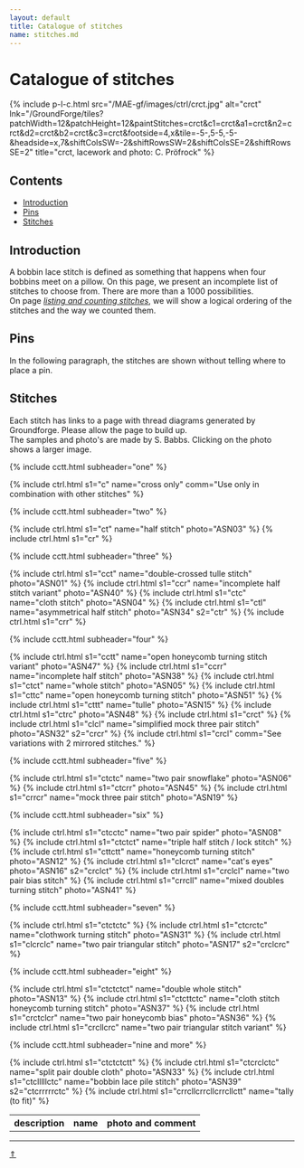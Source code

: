 ```yaml
---
layout: default
title: Catalogue of stitches
name: stitches.md
---
```


# Catalogue of stitches

{% include p-l-c.html
  src="/MAE-gf/images/ctrl/crct.jpg"
  alt="crct"
  lnk="/GroundForge/tiles?patchWidth=12&patchHeight=12&paintStitches=crct&c1=crct&a1=crct&n2=crct&d2=crct&b2=crct&c3=crct&footside=4,x&tile=-5-,5-5,-5-&headside=x,7&shiftColsSW=-2&shiftRowsSW=2&shiftColsSE=2&shiftRowsSE=2"
  title="crct, lacework and photo: C. Pröfrock"
%}  

## Contents

* [Introduction](#introduction)
* [Pins](#pins)
* [Stitches](#stitches)

## Introduction

A bobbin lace stitch is defined as something that happens when four bobbins meet on a pillow. On this page, we present an incomplete list of stitches to choose from. There are more than a 1000 possibilities.     
On page [_listing and counting stitches_][page-counting], we will show a logical ordering of the stitches and the way we counted them.     

[page-counting]: ../docs/counting

## Pins

In the following paragraph, the stitches are shown without telling where to place a pin.    

## Stitches

Each stitch has links to a page with thread diagrams generated by Groundforge. Please allow the page to build up.        
The samples and photo's are made by S. Babbs. Clicking on the photo shows a larger image.       

<table class="cctt">
  <tr>
    <th><strong>description</strong></th>
    <th><strong>name</strong></th>
    <th><strong>photo and comment</strong></th>
  </tr>
  
  {% include cctt.html subheader="one" %}
  
  {% include ctrl.html s1="c" name="cross only" comm="Use only in combination with other stitches" %} 

  {% include cctt.html subheader="two" %}

  {% include ctrl.html s1="ct" name="half stitch" photo="ASN03" %} 
  {% include ctrl.html s1="cr" %}

  {% include cctt.html subheader="three" %}
  
  {% include ctrl.html s1="cct" name="double-crossed tulle stitch" photo="ASN01" %}
  {% include ctrl.html s1="ccr" name="incomplete half stitch variant" photo="ASN40" %}
  {% include ctrl.html s1="ctc" name="cloth stitch" photo="ASN04" %}
  {% include ctrl.html s1="ctl" name="asymmetrical half stitch" photo="ASN34" s2="ctr" %}
  {% include ctrl.html s1="crr" %}
  
  {% include cctt.html subheader="four" %}
  
  {% include ctrl.html s1="cctt" name="open honeycomb turning stitch variant" photo="ASN47" %}
  {% include ctrl.html s1="ccrr" name="incomplete half stitch" photo="ASN38" %}
  {% include ctrl.html s1="ctct" name="whole stitch" photo="ASN05" %}
  {% include ctrl.html s1="cttc" name="open honeycomb turning stitch" photo="ASN51" %}
  {% include ctrl.html s1="cttt" name="tulle" photo="ASN15" %}
  {% include ctrl.html s1="ctrc" photo="ASN48" %}
  {% include ctrl.html s1="crct" %}
  {% include ctrl.html s1="clcl" name="simplified mock three pair stitch" photo="ASN32" s2="crcr" %}
  {% include ctrl.html s1="crcl" comm="See variations with 2 mirrored stitches." %}
  
  {% include cctt.html subheader="five" %}
  
  {% include ctrl.html s1="ctctc" name="two pair snowflake" photo="ASN06" %}
  {% include ctrl.html s1="ctcrr" photo="ASN45" %}
  {% include ctrl.html s1="crrcr" name="mock three pair stitch" photo="ASN19" %}
  
  {% include cctt.html subheader="six" %}
  
  {% include ctrl.html s1="ctcctc" name="two pair spider" photo="ASN08" %}
  {% include ctrl.html s1="ctctct" name="triple half stitch / lock stitch" %}
  {% include ctrl.html s1="cttctt" name="honeycomb turning stitch" photo="ASN12" %}
  {% include ctrl.html s1="clcrct" name="cat's eyes" photo="ASN16" s2="crclct" %}
  {% include ctrl.html s1="crclcl" name="two pair bias stitch" %}
  {% include ctrl.html s1="crrcll" name="mixed doubles turning stitch" photo="ASN41" %}
  
  {% include cctt.html subheader="seven" %}
  
  {% include ctrl.html s1="ctctctc" %}
  {% include ctrl.html s1="ctcrctc" name="clothwork turning stitch" photo="ASN31" %}
  {% include ctrl.html s1="clcrclc" name="two pair triangular stitch" photo="ASN17" s2="crclcrc" %}
  
  {% include cctt.html subheader="eight" %}
  
  {% include ctrl.html s1="ctctctct" name="double whole stitch" photo="ASN13" %}
  {% include ctrl.html s1="ctcttctc" name="cloth stitch honeycomb turning stitch" photo="ASN37" %}
  {% include ctrl.html s1="crctclcr" name="two pair honeycomb bias" photo="ASN36" %}
  {% include ctrl.html s1="crcllcrc" name="two pair triangular stitch variant" %}
  
  {% include cctt.html subheader="nine and more" %}
  
  {% include ctrl.html s1="ctctctctt" %}
  {% include ctrl.html s1="ctcrclctc" name="split pair double cloth" photo="ASN33" %}
  {% include ctrl.html s1="ctclllllctc" name="bobbin lace pile stitch" photo="ASN39" s2="ctcrrrrrctc" %}
  {% include ctrl.html s1="crrcllcrrcllcrrcllctt" name="tally (to fit)" %}
    
</table>


***
[&uArr;]()




